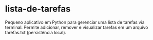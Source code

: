 # lista-de-tarefas
Pequeno aplicativo em Python para gerenciar uma lista de tarefas via terminal. Permite adicionar, remover e visualizar tarefas em um arquivo tarefas.txt (persistência local).
